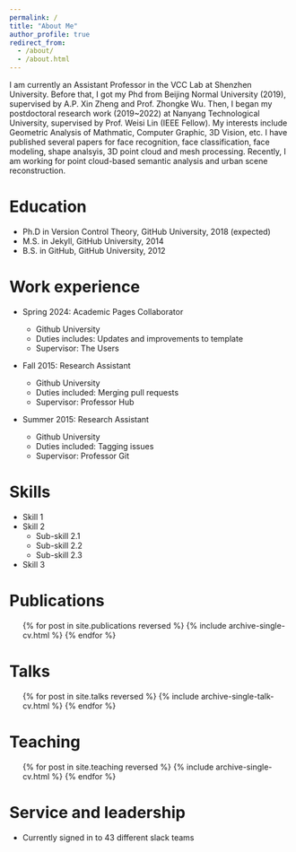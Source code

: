 ```yaml
---
permalink: /
title: "About Me"
author_profile: true
redirect_from: 
  - /about/
  - /about.html
---
```


I am currently an Assistant Professor in the VCC Lab at Shenzhen University. Before that, I got my Phd from Beijing Normal University (2019), supervised by A.P. Xin Zheng and Prof. Zhongke Wu. Then, I began my postdoctoral research work (2019~2022) at Nanyang Technological University, supervised by Prof. Weisi Lin (IEEE Fellow).
My interests include Geometric Analysis of Mathmatic, Computer Graphic, 3D Vision, etc. I have published several papers for face recognition, face classification, face modeling, shape analsyis, 3D point cloud and mesh processing. Recently, I am working for point cloud-based semantic analysis and urban scene reconstruction.

Education
======
* Ph.D in Version Control Theory, GitHub University, 2018 (expected)
* M.S. in Jekyll, GitHub University, 2014
* B.S. in GitHub, GitHub University, 2012

Work experience
======
* Spring 2024: Academic Pages Collaborator
  * Github University
  * Duties includes: Updates and improvements to template
  * Supervisor: The Users

* Fall 2015: Research Assistant
  * Github University
  * Duties included: Merging pull requests
  * Supervisor: Professor Hub

* Summer 2015: Research Assistant
  * Github University
  * Duties included: Tagging issues
  * Supervisor: Professor Git
  
Skills
======
* Skill 1
* Skill 2
  * Sub-skill 2.1
  * Sub-skill 2.2
  * Sub-skill 2.3
* Skill 3

Publications
======
  <ul>{% for post in site.publications reversed %}
    {% include archive-single-cv.html %}
  {% endfor %}</ul>
  
Talks
======
  <ul>{% for post in site.talks reversed %}
    {% include archive-single-talk-cv.html  %}
  {% endfor %}</ul>
  
Teaching
======
  <ul>{% for post in site.teaching reversed %}
    {% include archive-single-cv.html %}
  {% endfor %}</ul>
  
Service and leadership
======
* Currently signed in to 43 different slack teams
